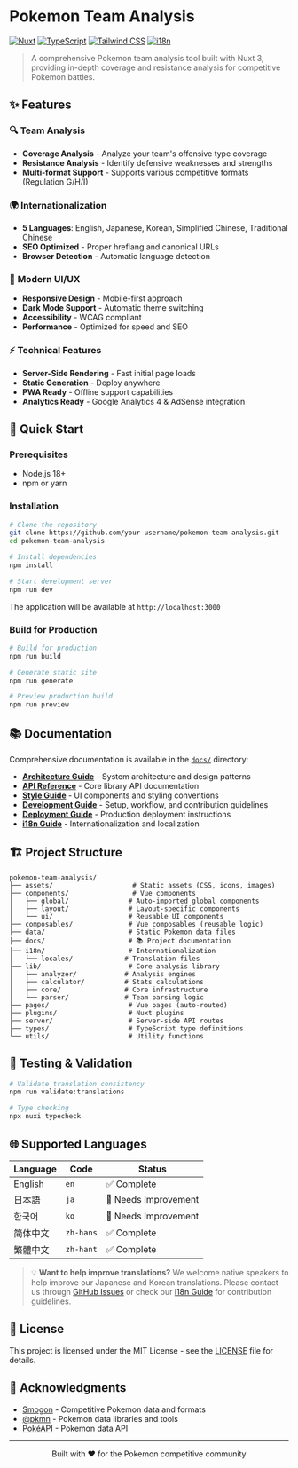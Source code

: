 # Pokemon Team Analysis

[![Nuxt](https://img.shields.io/badge/Nuxt-3.17.5-00DC82?logo=nuxt.js&logoColor=white)](https://nuxt.com/)
[![TypeScript](https://img.shields.io/badge/TypeScript-5.8.3-3178C6?logo=typescript&logoColor=white)](https://www.typescriptlang.org/)
[![Tailwind CSS](https://img.shields.io/badge/Tailwind%20CSS-4.1.10-06B6D4?logo=tailwindcss&logoColor=white)](https://tailwindcss.com/)
[![i18n](https://img.shields.io/badge/i18n-5%20Languages-4F46E5)](https://i18n.nuxtjs.org/)

> A comprehensive Pokemon team analysis tool built with Nuxt 3, providing in-depth coverage and resistance analysis for competitive Pokemon battles.

## ✨ Features

### 🔍 **Team Analysis**
- **Coverage Analysis** - Analyze your team's offensive type coverage
- **Resistance Analysis** - Identify defensive weaknesses and strengths
- **Multi-format Support** - Supports various competitive formats (Regulation G/H/I)

### 🌍 **Internationalization**
- **5 Languages**: English, Japanese, Korean, Simplified Chinese, Traditional Chinese
- **SEO Optimized** - Proper hreflang and canonical URLs
- **Browser Detection** - Automatic language detection

### 🎨 **Modern UI/UX**
- **Responsive Design** - Mobile-first approach
- **Dark Mode Support** - Automatic theme switching
- **Accessibility** - WCAG compliant
- **Performance** - Optimized for speed and SEO

### ⚡ **Technical Features**
- **Server-Side Rendering** - Fast initial page loads
- **Static Generation** - Deploy anywhere
- **PWA Ready** - Offline support capabilities
- **Analytics Ready** - Google Analytics 4 & AdSense integration

## 🚀 Quick Start

### Prerequisites
- Node.js 18+
- npm or yarn

### Installation

```bash
# Clone the repository
git clone https://github.com/your-username/pokemon-team-analysis.git
cd pokemon-team-analysis

# Install dependencies
npm install

# Start development server
npm run dev
```

The application will be available at `http://localhost:3000`

### Build for Production

```bash
# Build for production
npm run build

# Generate static site
npm run generate

# Preview production build
npm run preview
```

## 📚 Documentation

Comprehensive documentation is available in the [`docs/`](./docs/) directory:

- **[Architecture Guide](./docs/ARCHITECTURE.md)** - System architecture and design patterns
- **[API Reference](./docs/API.md)** - Core library API documentation
- **[Style Guide](./docs/STYLE_GUIDE.md)** - UI components and styling conventions
- **[Development Guide](./docs/DEVELOPMENT.md)** - Setup, workflow, and contribution guidelines
- **[Deployment Guide](./docs/DEPLOYMENT.md)** - Production deployment instructions
- **[i18n Guide](./docs/I18N.md)** - Internationalization and localization

## 🏗️ Project Structure

```
pokemon-team-analysis/
├── assets/                    # Static assets (CSS, icons, images)
├── components/                # Vue components
│   ├── global/               # Auto-imported global components
│   ├── layout/               # Layout-specific components
│   └── ui/                   # Reusable UI components
├── composables/              # Vue composables (reusable logic)
├── data/                     # Static Pokemon data files
├── docs/                     # 📚 Project documentation
├── i18n/                     # Internationalization
│   └── locales/             # Translation files
├── lib/                      # Core analysis library
│   ├── analyzer/            # Analysis engines
│   ├── calculator/          # Stats calculations
│   ├── core/                # Core infrastructure
│   └── parser/              # Team parsing logic
├── pages/                    # Vue pages (auto-routed)
├── plugins/                  # Nuxt plugins
├── server/                   # Server-side API routes
├── types/                    # TypeScript type definitions
└── utils/                    # Utility functions
```

## 🧪 Testing & Validation

```bash
# Validate translation consistency
npm run validate:translations

# Type checking
npx nuxi typecheck
```

## 🌐 Supported Languages

| Language | Code | Status |
|----------|------|---------|
| English | `en` | ✅ Complete |
| 日本語 | `ja` | 🔄 Needs Improvement |
| 한국어 | `ko` | 🔄 Needs Improvement |
| 简体中文 | `zh-hans` | ✅ Complete |
| 繁體中文 | `zh-hant` | ✅ Complete |

> 💡 **Want to help improve translations?** We welcome native speakers to help improve our Japanese and Korean translations. Please contact us through [GitHub Issues](https://github.com/your-username/pokemon-team-analysis/issues) or check our [i18n Guide](./docs/I18N.md) for contribution guidelines.

## 📄 License

This project is licensed under the MIT License - see the [LICENSE](LICENSE) file for details.

## 🙏 Acknowledgments

- [Smogon](https://www.smogon.com/) - Competitive Pokemon data and formats
- [@pkmn](https://github.com/pkmn) - Pokemon data libraries and tools
- [PokéAPI](https://pokeapi.co/) - Pokemon data API

---

<div align="center">
  <p>Built with ❤️ for the Pokemon competitive community</p>
</div>
